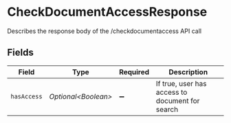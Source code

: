# CheckDocumentAccessResponse

Describes the response body of the /checkdocumentaccess API call


## Fields

| Field                                           | Type                                            | Required                                        | Description                                     |
| ----------------------------------------------- | ----------------------------------------------- | ----------------------------------------------- | ----------------------------------------------- |
| `hasAccess`                                     | *Optional\<Boolean>*                            | :heavy_minus_sign:                              | If true, user has access to document for search |